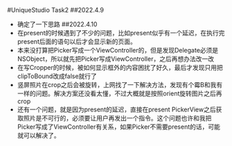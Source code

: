 #UniqueStudio Task2
##2022.4.9
 * 确定了一下思路
##2022.4.10
 * 在present的时候遇到了不少的问题，比如present似乎有一个延迟，在执行完present后面的语句以后才会显示新的页面。
 * 本来没打算把Picker写成一个ViewController的，但是发现Delegate必须是NSObject，所以就先把Picker写成ViewController，之后再想办法改一改
 * 在写Cropper的时候，被如何显示框外的内容困扰了好久，最后才发现只用把clipToBound改成false就行了
 * 竖屏照片在crop之后会被旋转，上网找了一下解决方法，发现有个霉B和我有一样的问题。解决方案还没看太懂，不过大概就是按照orient旋转图片之后再crop
 * 还有一个问题，就是因为present的延迟，直接在present PickerView之后获取照片是不可行的，必须要让用户再发出一个指令。这个问题也许和我把Picker写成了ViewController有关系，如果Picker不需要present的话，可能就可以解决了。
